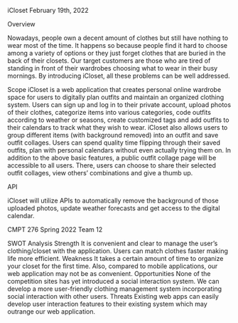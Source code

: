 iCloset
February 19th, 2022

Overview

Nowadays, people own a decent amount of clothes but still have nothing to wear
most of the time. It happens so because people find it hard to choose among a
variety of options or they just forget clothes that are buried in the back of their
closets. Our target customers are those who are tired of standing in front of their
wardrobes choosing what to wear in their busy mornings. By introducing iCloset,
all these problems can be well addressed.

Scope
iCloset is a web application that creates personal online wardrobe space for users
to digitally plan outfits and maintain an organized clothing system. Users can sign
up and log in to their private account, upload photos of their clothes, categorize
items into various categories, code outfits according to weather or seasons,
create customized tags and add outfits to their calendars to track what they wish
to wear. iCloset also allows users to group different items (with background
removed) into an outfit and save outfit collages. Users can spend quality time
flipping through their saved outfits, plan with personal calendars without even
actually trying them on.
In addition to the above basic features, a public outfit collage page will be
accessible to all users. There, users can choose to share their selected outfit
collages, view others’ combinations and give a thumb up.

API

iCloset will utilize APIs to automatically remove the background of those
uploaded photos, update weather forecasts and get access to the digital
calendar.


CMPT 276 Spring 2022 Team 12

SWOT Analysis
Strength
It is convenient and clear to manage the user’s clothing/closet with the
application. Users can match clothes faster making life more efficient.
Weakness
It takes a certain amount of time to organize your closet for the first time. Also,
compared to mobile applications, our web application may not be as convenient.
Opportunities
None of the competition sites has yet introduced a social interaction system. We
can develop a more user-friendly clothing management system incorporating
social interaction with other users.
Threats
Existing web apps can easily develop user interaction features to their existing
system which may outrange our web application.
